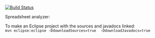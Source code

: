 [![Build Status](https://travis-ci.org/DeveloperLiberationFront/spreadsheet-analyzer.svg?branch=master)](https://travis-ci.org/DeveloperLiberationFront/spreadsheet-analyzer)

Spreadsheet analyzer:

To make an Eclipse project with the sources and javadocs linked:  
`mvn eclipse:eclipse -DdownloadSources=true  -DdownloadJavadocs=true`
